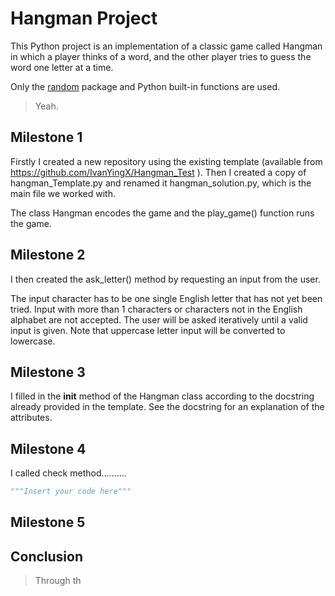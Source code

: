 # Hangman Project
This Python project is an implementation of a classic game called Hangman in which a player thinks of a word, and the other player tries to guess the word one letter at a time.

Only the [random](https://docs.python.org/3/library/random.html ) package and Python built-in functions are used.

> Yeah.

## Milestone 1

Firstly I created a new repository using the existing template (available from https://github.com/IvanYingX/Hangman_Test ). Then I created a copy of hangman_Template.py and renamed it hangman_solution.py, which is the main file we worked with.

The class Hangman encodes the game and the play_game() function runs the game.

## Milestone 2

I then created the ask_letter() method by requesting an input from the user.

The input character has to be one single English letter that has not yet been tried. Input with more than 1 characters or characters not in the English alphabet are not accepted. The user will be asked iteratively until a valid input is given. Note that uppercase letter input will be converted to lowercase.

## Milestone 3

I filled in the __init__ method of the Hangman class according to the docstring already provided in the template. See the docstring for an explanation of the attributes.

## Milestone 4

I called check method..........

```python
"""Insert your code here"""
```

## Milestone 5

## Conclusion
> Through th



